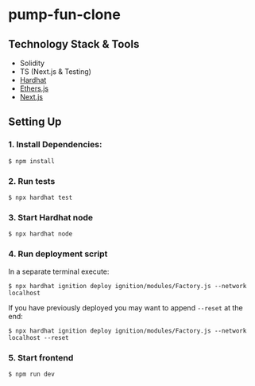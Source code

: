 # pump-fun-clone

## Technology Stack & Tools

- Solidity
- TS (Next.js & Testing)
- [Hardhat](https://hardhat.org/)
- [Ethers.js](https://docs.ethers.io/v5/)
- [Next.js](https://nextjs.org/)

## Setting Up

### 1. Install Dependencies:

`$ npm install`

### 2. Run tests

`$ npx hardhat test`

### 3. Start Hardhat node

`$ npx hardhat node`

### 4. Run deployment script

In a separate terminal execute:

`$ npx hardhat ignition deploy ignition/modules/Factory.js --network localhost`

If you have previously deployed you may want to append `--reset` at the end:

`$ npx hardhat ignition deploy ignition/modules/Factory.js --network localhost --reset`

### 5. Start frontend

`$ npm run dev`
